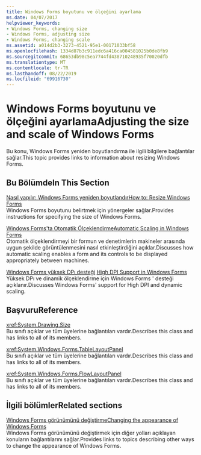 ```yaml
---
title: Windows Forms boyutunu ve ölçeğini ayarlama
ms.date: 04/07/2017
helpviewer_keywords:
- Windows Forms, changing size
- Windows Forms, adjusting size
- Windows Forms, changing scale
ms.assetid: a014d2b3-3273-4521-95e1-00171033bf58
ms.openlocfilehash: 1334d87b3c911edc6a416ca004581025b0de8fb9
ms.sourcegitcommit: 68653db98c5ea7744fd438710248935f70020dfb
ms.translationtype: MT
ms.contentlocale: tr-TR
ms.lasthandoff: 08/22/2019
ms.locfileid: "69916730"
---
```

# <a name="adjusting-the-size-and-scale-of-windows-forms"></a><span data-ttu-id="0167d-102">Windows Forms boyutunu ve ölçeğini ayarlama</span><span class="sxs-lookup"><span data-stu-id="0167d-102">Adjusting the size and scale of Windows Forms</span></span>
<span data-ttu-id="0167d-103">Bu konu, Windows Forms yeniden boyutlandırma ile ilgili bilgilere bağlantılar sağlar.</span><span class="sxs-lookup"><span data-stu-id="0167d-103">This topic provides links to information about resizing Windows Forms.</span></span>  
  
## <a name="in-this-section"></a><span data-ttu-id="0167d-104">Bu Bölümde</span><span class="sxs-lookup"><span data-stu-id="0167d-104">In This Section</span></span>  
 [<span data-ttu-id="0167d-105">Nasıl yapılır: Windows Forms yeniden boyutlandır</span><span class="sxs-lookup"><span data-stu-id="0167d-105">How to: Resize Windows Forms</span></span>](how-to-resize-windows-forms.md)  
 <span data-ttu-id="0167d-106">Windows Forms boyutunu belirtmek için yönergeler sağlar.</span><span class="sxs-lookup"><span data-stu-id="0167d-106">Provides instructions for specifying the size of Windows Forms.</span></span>  
  
 [<span data-ttu-id="0167d-107">Windows Forms'ta Otomatik Ölçeklendirme</span><span class="sxs-lookup"><span data-stu-id="0167d-107">Automatic Scaling in Windows Forms</span></span>](automatic-scaling-in-windows-forms.md)  
 <span data-ttu-id="0167d-108">Otomatik ölçeklendirmeyi bir formun ve denetimlerin makineler arasında uygun şekilde görüntülenmesini nasıl etkinleştirdiğini açıklar.</span><span class="sxs-lookup"><span data-stu-id="0167d-108">Discusses how automatic scaling enables a form and its controls to be displayed appropriately between machines.</span></span>  
  
 <span data-ttu-id="0167d-109">[Windows Forms yüksek DPı desteği](high-dpi-support-in-windows-forms.md)  </span><span class="sxs-lookup"><span data-stu-id="0167d-109">[High DPI Support in Windows Forms](high-dpi-support-in-windows-forms.md)  </span></span>  
 <span data-ttu-id="0167d-110">Yüksek DPı ve dinamik ölçeklendirme için Windows Forms ' desteği açıklanır.</span><span class="sxs-lookup"><span data-stu-id="0167d-110">Discusses Windows Forms' support for High DPI and dynamic scaling.</span></span> 
  
## <a name="reference"></a><span data-ttu-id="0167d-111">Başvuru</span><span class="sxs-lookup"><span data-stu-id="0167d-111">Reference</span></span>  
 <xref:System.Drawing.Size>  
 <span data-ttu-id="0167d-112">Bu sınıfı açıklar ve tüm üyelerine bağlantıları vardır.</span><span class="sxs-lookup"><span data-stu-id="0167d-112">Describes this class and has links to all of its members.</span></span>  
  
 <xref:System.Windows.Forms.TableLayoutPanel>  
 <span data-ttu-id="0167d-113">Bu sınıfı açıklar ve tüm üyelerine bağlantıları vardır.</span><span class="sxs-lookup"><span data-stu-id="0167d-113">Describes this class and has links to all of its members.</span></span>  
  
 <xref:System.Windows.Forms.FlowLayoutPanel>  
 <span data-ttu-id="0167d-114">Bu sınıfı açıklar ve tüm üyelerine bağlantıları vardır.</span><span class="sxs-lookup"><span data-stu-id="0167d-114">Describes this class and has links to all of its members.</span></span>  
  
## <a name="related-sections"></a><span data-ttu-id="0167d-115">İlgili bölümler</span><span class="sxs-lookup"><span data-stu-id="0167d-115">Related sections</span></span>  
 [<span data-ttu-id="0167d-116">Windows Forms görünümünü değiştirme</span><span class="sxs-lookup"><span data-stu-id="0167d-116">Changing the appearance of Windows Forms</span></span>](changing-the-appearance-of-windows-forms.md)  
 <span data-ttu-id="0167d-117">Windows Forms görünümünü değiştirmek için diğer yolları açıklayan konuların bağlantılarını sağlar.</span><span class="sxs-lookup"><span data-stu-id="0167d-117">Provides links to topics describing other ways to change the appearance of Windows Forms.</span></span>
